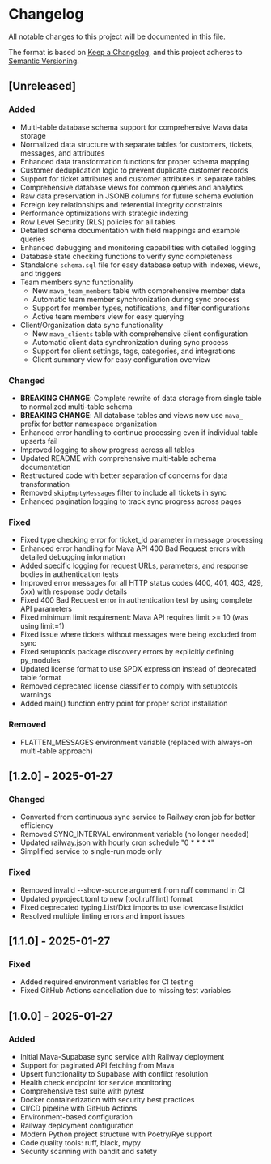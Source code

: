 # Changelog

All notable changes to this project will be documented in this file.

The format is based on [Keep a Changelog](https://keepachangelog.com/en/1.0.0/),
and this project adheres to [Semantic Versioning](https://semver.org/spec/v2.0.0.html).

## [Unreleased]

### Added
- Multi-table database schema support for comprehensive Mava data storage
- Normalized data structure with separate tables for customers, tickets, messages, and attributes
- Enhanced data transformation functions for proper schema mapping
- Customer deduplication logic to prevent duplicate customer records
- Support for ticket attributes and customer attributes in separate tables
- Comprehensive database views for common queries and analytics
- Raw data preservation in JSONB columns for future schema evolution
- Foreign key relationships and referential integrity constraints
- Performance optimizations with strategic indexing
- Row Level Security (RLS) policies for all tables
- Detailed schema documentation with field mappings and example queries
- Enhanced debugging and monitoring capabilities with detailed logging
- Database state checking functions to verify sync completeness
- Standalone `schema.sql` file for easy database setup with indexes, views, and triggers
- Team members sync functionality
  - New `mava_team_members` table with comprehensive member data
  - Automatic team member synchronization during sync process
  - Support for member types, notifications, and filter configurations
  - Active team members view for easy querying
- Client/Organization data sync functionality
  - New `mava_clients` table with comprehensive client configuration
  - Automatic client data synchronization during sync process
  - Support for client settings, tags, categories, and integrations
  - Client summary view for easy configuration overview

### Changed
- **BREAKING CHANGE**: Complete rewrite of data storage from single table to normalized multi-table schema
- **BREAKING CHANGE**: All database tables and views now use `mava_` prefix for better namespace organization
- Enhanced error handling to continue processing even if individual table upserts fail
- Improved logging to show progress across all tables
- Updated README with comprehensive multi-table schema documentation
- Restructured code with better separation of concerns for data transformation
- Removed `skipEmptyMessages` filter to include all tickets in sync
- Enhanced pagination logging to track sync progress across pages

### Fixed
- Fixed type checking error for ticket_id parameter in message processing
- Enhanced error handling for Mava API 400 Bad Request errors with detailed debugging information
- Added specific logging for request URLs, parameters, and response bodies in authentication tests
- Improved error messages for all HTTP status codes (400, 401, 403, 429, 5xx) with response body details
- Fixed 400 Bad Request error in authentication test by using complete API parameters
- Fixed minimum limit requirement: Mava API requires limit >= 10 (was using limit=1)
- Fixed issue where tickets without messages were being excluded from sync
- Fixed setuptools package discovery errors by explicitly defining py_modules
- Updated license format to use SPDX expression instead of deprecated table format
- Removed deprecated license classifier to comply with setuptools warnings
- Added main() function entry point for proper script installation

### Removed
- FLATTEN_MESSAGES environment variable (replaced with always-on multi-table approach)

## [1.2.0] - 2025-01-27

### Changed
- Converted from continuous sync service to Railway cron job for better efficiency
- Removed SYNC_INTERVAL environment variable (no longer needed)
- Updated railway.json with hourly cron schedule "0 * * * *"
- Simplified service to single-run mode only

### Fixed
- Removed invalid --show-source argument from ruff command in CI
- Updated pyproject.toml to new [tool.ruff.lint] format
- Fixed deprecated typing.List/Dict imports to use lowercase list/dict
- Resolved multiple linting errors and import issues

## [1.1.0] - 2025-01-27

### Fixed
- Added required environment variables for CI testing
- Fixed GitHub Actions cancellation due to missing test variables

## [1.0.0] - 2025-01-27

### Added
- Initial Mava-Supabase sync service with Railway deployment
- Support for paginated API fetching from Mava
- Upsert functionality to Supabase with conflict resolution
- Health check endpoint for service monitoring
- Comprehensive test suite with pytest
- Docker containerization with security best practices
- CI/CD pipeline with GitHub Actions
- Environment-based configuration
- Railway deployment configuration
- Modern Python project structure with Poetry/Rye support
- Code quality tools: ruff, black, mypy
- Security scanning with bandit and safety 